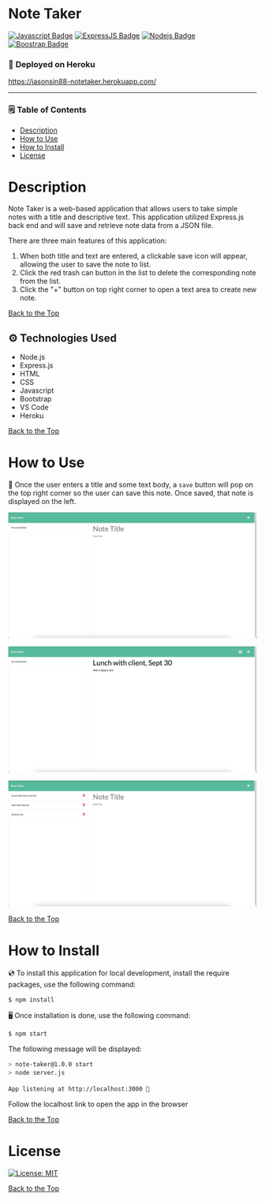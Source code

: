 # **Note Taker**

[![Javascript Badge](https://img.shields.io/badge/-Javascript-F0DB4F?style=for-the-badge&labelColor=black&logo=javascript&logoColor=F0DB4F)](#) [![ExpressJS Badge](https://img.shields.io/badge/-Express.JS-ff781f?style=for-the-badge&labelColor=black&logo=express&logoColor=FF781F)](#) [![Nodejs Badge](https://img.shields.io/badge/-Node.js-3C873A?style=for-the-badge&labelColor=black&logo=node.js&logoColor=3C873A)](#) [![Boostrap Badge](https://img.shields.io/badge/-bootstrap5-553c7b?style=for-the-badge&labelColor=black&logo=bootstrap&logoColor=553c7b)](#)

### :rocket: **Deployed on Heroku**

https://jasonsin88-notetaker.herokuapp.com/

---

### :spiral_notepad: **Table of Contents**

- [Description](#description)
- [How to Use](#how-to-use)
- [How to Install](#how-to-install)
- [License](#license)

# Description

Note Taker is a web-based application that allows users to take simple notes with a title and descriptive text. This application utilized Express.js back end and will save and retrieve note data from a JSON file.

There are three main features of this application:

1. When both title and text are entered, a clickable save icon will appear, allowing the user to save the note to list.
2. Click the red trash can button in the list to delete the corresponding note from the list.
3. Click the "+" button on top right corner to open a text area to create new note.

[Back to the Top](#note-taker)

## :gear: **Technologies Used**

- Node.js
- Express.js
- HTML
- CSS
- Javascript
- Bootstrap
- VS Code
- Heroku

[Back to the Top](#note-taker)

# How to Use

:floppy_disk: Once the user enters a title and some text body, a `save` button will pop on the top right corner so the user can save this note. Once saved, that note is displayed on the left.

![Index](./public/assets/images/index.png)

![Show save icon](./public/assets/images/show%20save%20icon.png)

![Show save list](./public/assets/images/show%20saved%20list.png)

[Back to the Top](#note-taker)

# How to Install

:cd: To install this application for local development, install the require packages, use the following command:

```bash
$ npm install
```

:desktop_computer: Once installation is done, use the following command:

```bash
$ npm start
```

The following message will be displayed:

```bash
> note-taker@1.0.0 start
> node server.js

App listening at http://localhost:3000 🚀
```

Follow the localhost link to open the app in the browser

[Back to the Top](#note-taker)

# License

[![License: MIT](https://img.shields.io/badge/License-MIT-yellow.svg)](https://opensource.org/licenses/MIT)

[Back to the Top](#note-taker)